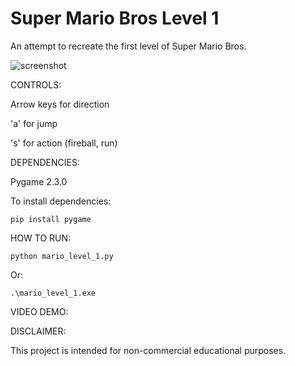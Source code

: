 Super Mario Bros Level 1
=============

An attempt to recreate the first level of Super Mario Bros.

![screenshot](https://raw.github.com/justinmeister/Mario-Level-1/master/screenshot.png)

CONTROLS: 

Arrow keys for direction

'a' for jump

's' for action (fireball, run)


DEPENDENCIES:

Pygame 2.3.0

To install dependencies:

	pip install pygame

HOW TO RUN:

	python mario_level_1.py

Or:

	.\mario_level_1.exe

VIDEO DEMO:

   
DISCLAIMER:

This project is intended for non-commercial educational purposes.
